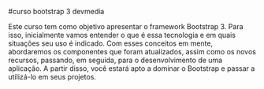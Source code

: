 #curso bootstrap 3 devmedia

Este curso tem como objetivo apresentar o framework Bootstrap 3. Para isso, inicialmente vamos entender o que é essa tecnologia e em quais situações seu uso é indicado. Com esses conceitos em mente, abordaremos os componentes que foram atualizados, assim como os novos recursos, passando, em seguida, para o desenvolvimento de uma aplicação. A partir disso, você estará apto a dominar o Bootstrap e passar a utilizá-lo em seus projetos.